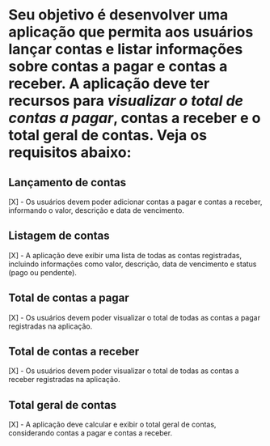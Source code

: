 # Seu objetivo é desenvolver uma aplicação que permita aos usuários lançar contas e listar informações sobre contas a pagar e contas a receber. A aplicação deve ter recursos para *visualizar o total de contas a pagar*, contas a receber e o total geral de contas. Veja os requisitos abaixo:

## Lançamento de contas
[X] - Os usuários devem poder adicionar contas a pagar e contas a receber, informando o valor, descrição e data de vencimento.

## Listagem de contas
[X] - A aplicação deve exibir uma lista de todas as contas registradas, incluindo informações como valor, descrição, data de vencimento e status (pago ou pendente).

## Total de contas a pagar
[X] - Os usuários devem poder visualizar o total de todas as contas a pagar registradas na aplicação.

## Total de contas a receber 
[X] - Os usuários devem poder visualizar o total de todas as contas a receber registradas na aplicação.

## Total geral de contas 
[X] - A aplicação deve calcular e exibir o total geral de contas, considerando contas a pagar e contas a receber.
